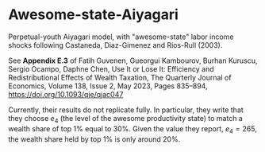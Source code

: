 # Awesome-state-Aiyagari

Perpetual-youth Aiyagari model, with "awesome-state" labor income shocks following Castaneda, Diaz-Gimenez and Rios-Rull (2003). 

See **Appendix E.3** of Fatih Guvenen, Gueorgui Kambourov, Burhan Kuruscu, Sergio Ocampo, Daphne Chen, Use It or Lose It: Efficiency and Redistributional Effects of Wealth Taxation, The Quarterly Journal of Economics, Volume 138, Issue 2, May 2023, Pages 835–894, https://doi.org/10.1093/qje/qjac047 

Currently, their results do not replicate fully. In particular, they write that they choose $e_4$ (the level of the awesome productivity state) to match a wealth share of top 1% equal to 30%. Given the value they report, $e_4=265$, the wealth share held by top 1% is only around 20%.
